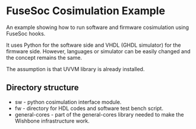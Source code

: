 # FuseSoc Cosimulation Example

An example showing how to run software and firmware cosimulation using FuseSoc hooks.

It uses Python for the software side and VHDL (GHDL simulator) for the firmware side.
However, languages or simulator can be easily changed and the concept remains the same.

The assumption is that UVVM library is already installed.

## Directory structure

- sw - python cosimulation interface module.
- fw - directory for HDL codes and software test bench script.
- general-cores - part of the general-cores library needed to make the Wishbone infrastructure work.
